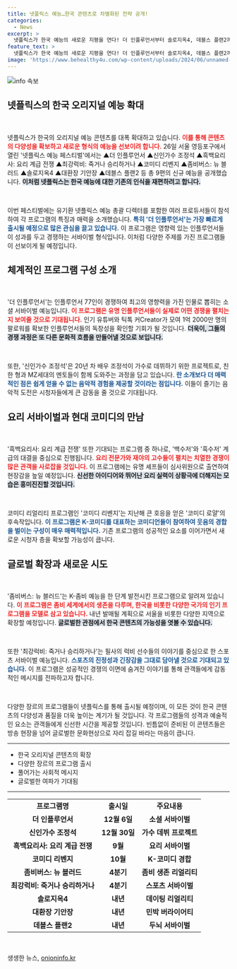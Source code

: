 ```yaml
---
title: 넷플릭스 예능…한국 콘텐츠로 차별화된 전략 공개!
categories:
  - News
excerpt: >
  넷플릭스가 한국 예능의 새로운 지평을 연다! 더 인플루언서부터 솔로지옥4, 데블스 플랜2까지, 다채로운 신작들이 2024년 관객을 찾아갑니다. 예능 팬이라면 절대 놓쳐선 안 될 라인업을 확인하세요!
feature_text: >
  넷플릭스가 한국 예능의 새로운 지평을 연다! 더 인플루언서부터 솔로지옥4, 데블스 플랜2까지, 다채로운 신작들이 2024년 관객을 찾아갑니다. 예능 팬이라면 절대 놓쳐선 안 될 라인업을 확인하세요!
image: 'https://www.behealthy4u.com/wp-content/uploads/2024/06/unnamed-file.png'
---
```


<p><img src="https://www.behealthy4u.com/wp-content/uploads/2024/06/unnamed-file.png" alt="info 속보" /></p>

<h2 data-ke-size="size26">넷플릭스의 한국 오리지널 예능 확대</h2>

<p data-ke-size="size16">&nbsp;</p>

<p>넷플릭스가 한국의 오리지널 예능 콘텐츠를 대폭 확대하고 있습니다. <b><span style="color: #ee2323;">이를 통해 콘텐츠의 다양성을 확보하고 새로운 형식의 예능을 선보이려 합니다.</span></b> 26일 서울 영등포구에서 열린 '넷플릭스 예능 페스티벌'에서는 ▲더 인플루언서 ▲신인가수 조정석 ▲흑백요리사: 요리 계급 전쟁 ▲최강럭비: 죽거나 승리하거나 ▲코미디 리벤지 ▲좀비버스: 뉴 블러드 ▲솔로지옥4 ▲대환장 기안장 ▲데블스 플랜2 등 총 9편의 신규 예능을 공개했습니다. <b><span style="background-color: #21538527;">이처럼 넷플릭스는 한국 예능에 대한 기존의 인식을 재편하려고 합니다.</span></b></p>

<p data-ke-size="size16">&nbsp;</p>

<p>이번 페스티벌에는 유기환 넷플릭스 예능 총괄 디렉터를 포함한 여러 프로듀서들이 참석하여 각 프로그램의 특징과 매력을 소개했습니다. <b><span style="color: #1a5490;">특히 '더 인플루언서'는 가장 빠르게 출시될 예정으로 많은 관심을 끌고 있습니다.</span></b> 이 프로그램은 영향력 있는 인플루언서들이 성과를 두고 경쟁하는 서바이벌 형식입니다. 이처럼 다양한 주제를 가진 프로그램들이 선보이게 될 예정입니다.</p>

<h2 data-ke-size="size26">체계적인 프로그램 구성 소개</h2>

<p data-ke-size="size16">&nbsp;</p>

<p>'더 인플루언서'는 인플루언서 77인이 경쟁하여 최고의 영향력을 가진 인물로 뽑히는 소셜 서바이벌 예능입니다. <b><span style="color: #ee2323;">이 프로그램은 유명 인플루언서들이 실제로 어떤 경쟁을 펼치는지 보여줄 것으로 기대됩니다.</span></b> 인기 유튜버와 틱톡 커Creator가 모여 1억 2000만 명의 팔로워를 확보한 인플루언서들의 독창성을 확인할 기회가 될 것입니다. <b><span style="background-color: #21538527;">더욱이, 그들의 경쟁 과정은 또 다른 문화적 흐름을 만들어낼 것으로 보입니다.</span></b></p>

<p data-ke-size="size16">&nbsp;</p>

<p>또한, '신인가수 조정석'은 20년 차 배우 조정석이 가수로 데뷔하기 위한 프로젝트로, 친한 형과 MZ세대의 멘토들이 함께 도와주는 과정을 담고 있습니다. <b><span style="color: #1a5490;">란 소개보다 더 매력적인 점은 쉽게 얻을 수 없는 음악적 경험을 제공할 것이라는 점입니다.</span></b> 이들이 즐기는 음악적 도전은 시청자들에게 큰 감동을 줄 것으로 기대됩니다. </p>

<h2 data-ke-size="size26">요리 서바이벌과 현대 코미디의 만남</h2>

<p data-ke-size="size16">&nbsp;</p>

<p>'흑백요리사: 요리 계급 전쟁' 또한 기대되는 프로그램 중 하나로, '백수저'와 '흑수저' 계급의 대결을 중심으로 진행됩니다. <b><span style="color: #ee2323;">요리 전문가와 재야의 고수들이 펼치는 치열한 경쟁이 많은 관객을 사로잡을 것입니다.</span></b> 이 프로그램에는 유명 셰프들이 심사위원으로 출연하여 현장감을 높일 예정입니다. <b><span style="background-color: #21538527;">신선한 아이디어와 뛰어난 요리 실력이 상황극에 더해지는 모습은 흥미진진할 것입니다.</span></b></p>

<p data-ke-size="size16">&nbsp;</p>

<p>코미디 리얼리티 프로그램인 '코미디 리벤지'는 지난해 큰 호응을 얻은 '코미디 로얄'의 후속작입니다. <b><span style="color: #1a5490;">이 프로그램은 K-코미디를 대표하는 코미디언들이 참여하여 웃음의 경합을 벌이는 구성이 매우 매력적입니다.</span></b> 기존 프로그램의 성공적인 요소를 이어가면서 새로운 시청자 층을 확보할 가능성이 큽니다.</p>

<h2 data-ke-size="size26">글로벌 확장과 새로운 시도</h2>

<p data-ke-size="size16">&nbsp;</p>

<p>'좀비버스: 뉴 블러드'는 K-좀비 예능을 한 단계 발전시킨 프로그램으로 알려져 있습니다. <b><span style="color: #ee2323;">이 프로그램은 좀비 세계에서의 생존을 다루며, 한국을 비롯한 다양한 국가의 인기 프로그램을 모델로 삼고 있습니다.</span></b> 내년 발매될 계획으로 서울을 비롯한 다양한 지역으로 확장할 예정입니다. <b><span style="background-color: #21538527;">글로벌한 관점에서 한국 콘텐츠의 가능성을 엿볼 수 있습니다.</span></b></p>

<p data-ke-size="size16">&nbsp;</p>

<p>또한 '최강럭비: 죽거나 승리하거나'는 필사의 럭비 선수들의 이야기를 중심으로 한 스포츠 서바이벌 예능입니다. <b><span style="color: #1a5490;">스포츠의 진정성과 긴장감을 그대로 담아낼 것으로 기대되고 있습니다.</span></b> 이 프로그램은 성공적인 경쟁의 이면에 숨겨진 이야기를 통해 관객들에게 감동적인 메시지를 전파하고자 합니다.</p>

<p data-ke-size="size16">&nbsp;</p>

<p>다양한 장르의 프로그램들이 넷플릭스를 통해 출시될 예정이며, 이 모든 것이 한국 콘텐츠의 다양성과 품질을 더욱 높이는 계기가 될 것입니다. 각 프로그램들의 성격과 예술적인 요소는 관객들에게 신선한 시간을 제공할 것입니다. 빈틈없이 준비된 이 콘텐츠들은 방송 현장을 넘어 글로벌한 문화현상으로 자리 잡길 바라는 마음이 큽니다. </p>

<hr>

<ul>
    <li>한국 오리지널 콘텐츠의 확장</li>
    <li>다양한 장르의 프로그램 출시</li>
    <li>풀어가는 사회적 메시지</li>
    <li>글로벌한 여파가 기대됨</li>
</ul>

<hr>

<table>
    <tr>
        <td style="text-align: center; height: 17px;"><b>프로그램명</b></td>
        <td style="text-align: center; height: 17px;"><b>출시일</b></td>
        <td style="text-align: center; height: 17px;"><b>주요내용</b></td>
    </tr>
    <tr>
        <td style="text-align: center; height: 17px;"><b>더 인플루언서</b></td>
        <td style="text-align: center; height: 17px;"><b>12월 6일</b></td>
        <td style="text-align: center; height: 17px;"><b>소셜 서바이벌</b></td>
    </tr>
    <tr>
        <td style="text-align: center; height: 17px;"><b>신인가수 조정석</b></td>
        <td style="text-align: center; height: 17px;"><b>12월 30일</b></td>
        <td style="text-align: center; height: 17px;"><b>가수 데뷔 프로젝트</b></td>
    </tr>
    <tr>
        <td style="text-align: center; height: 17px;"><b>흑백요리사: 요리 계급 전쟁</b></td>
        <td style="text-align: center; height: 17px;"><b>9월</b></td>
        <td style="text-align: center; height: 17px;"><b>요리 서바이벌</b></td>
    </tr>
    <tr>
        <td style="text-align: center; height: 17px;"><b>코미디 리벤지</b></td>
        <td style="text-align: center; height: 17px;"><b>10월</b></td>
        <td style="text-align: center; height: 17px;"><b>K-코미디 경합</b></td>
    </tr>
    <tr>
        <td style="text-align: center; height: 17px;"><b>좀비버스: 뉴 블러드</b></td>
        <td style="text-align: center; height: 17px;"><b>4분기</b></td>
        <td style="text-align: center; height: 17px;"><b>좀비 생존 리얼리티</b></td>
    </tr>
    <tr>
        <td style="text-align: center; height: 17px;"><b>최강럭비: 죽거나 승리하거나</b></td>
        <td style="text-align: center; height: 17px;"><b>4분기</b></td>
        <td style="text-align: center; height: 17px;"><b>스포츠 서바이벌</b></td>
    </tr>
    <tr>
        <td style="text-align: center; height: 17px;"><b>솔로지옥4</b></td>
        <td style="text-align: center; height: 17px;"><b>내년</b></td>
        <td style="text-align: center; height: 17px;"><b>데이팅 리얼리티</b></td>
    </tr>
    <tr>
        <td style="text-align: center; height: 17px;"><b>대환장 기안장</b></td>
        <td style="text-align: center; height: 17px;"><b>내년</b></td>
        <td style="text-align: center; height: 17px;"><b>민박 버라이어티</b></td>
    </tr>
    <tr>
        <td style="text-align: center; height: 17px;"><b>데블스 플랜2</b></td>
        <td style="text-align: center; height: 17px;"><b>내년</b></td>
        <td style="text-align: center; height: 17px;"><b>두뇌 서바이벌</b></td>
    </tr>
</table>

<p data-ke-size="size16">&nbsp;</p>
생생한 뉴스, <a href="https://onioninfo.kr" rel="dofollow">onioninfo.kr</a>


